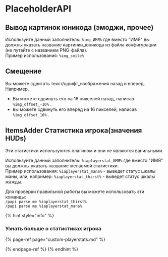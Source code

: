 # PlaceholderAPI

## Вывод картинок юникода \(эмоджи, прочее\)

Используйте данный заполнитель: `%img_ИМЯ%` где вместо "ИМЯ" вы должны указать название картинки\_юникода из файла конфигурации \(не путайте с названием PNG-файла\).  
Пример использования: `%img_smile%`

## Смещение

Вы можете сдвигать текст/шрифт\_изображения назад и вперед.  
Например.

* Вы можете сдвинуть его на 16 пикселей назад, написав `%img_offset_-16%` .
* вы можете сдвинуть его вперед на 16 пикселей, написав `%img_offset_16%` .

## ItemsAdder Статистика игрока\(значения HUDs\)

Эти статистики используются плагином и они не являются ванильными.

Используйте данный заполнитель: `%iaplayerstat_ИМЯ%` где вместо "ИМЯ" вы должны указать название желаемой статистики.  
Пример использования: `%iaplayerstat_mana%` - выведет статус шкалы маны, или, например: `%iaplayerstat_thirst%` - выведет статус шкалы жажды.

Для проверки правильной работы вы можете использовать эти команды:  
`/papi parse me %iaplayerstat_thirst%`  
`/papi parse me %iaplayerstat_mana%`

{% hint style="info" %}
### Узнать больше о статистиках игрока

{% page-ref page="custom-playerstats.md" %}

{% endpage-ref %}
{% endhint %}

